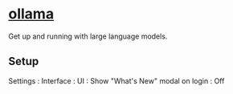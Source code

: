 # [ollama](https://ollama.com/)

Get up and running with large language models.

## Setup

Settings : Interface : UI : Show "What's New" modal on login : Off
